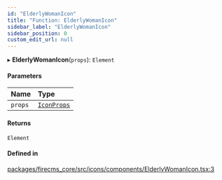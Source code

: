 ```yaml
---
id: "ElderlyWomanIcon"
title: "Function: ElderlyWomanIcon"
sidebar_label: "ElderlyWomanIcon"
sidebar_position: 0
custom_edit_url: null
---
```


▸ **ElderlyWomanIcon**(`props`): `Element`

#### Parameters

| Name | Type |
| :------ | :------ |
| `props` | [`IconProps`](../types/IconProps.md) |

#### Returns

`Element`

#### Defined in

[packages/firecms_core/src/icons/components/ElderlyWomanIcon.tsx:3](https://github.com/FireCMSco/firecms/blob/d45f3739/packages/firecms_core/src/icons/components/ElderlyWomanIcon.tsx#L3)
